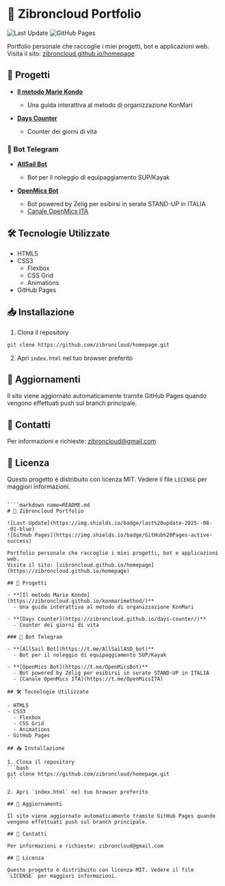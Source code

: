 # 🚀 Zibroncloud Portfolio

![Last Update](https://img.shields.io/badge/last%20update-2025--08--01-blue)
![GitHub Pages](https://img.shields.io/badge/GitHub%20Pages-active-success)

Portfolio personale che raccoglie i miei progetti, bot e applicazioni web. 
Visita il sito: [zibroncloud.github.io/homepage](https://zibroncloud.github.io/homepage/)

## 📱 Progetti

- **[Il metodo Marie Kondo](https://zibroncloud.github.io/konmarimethod/)**
  - Una guida interattiva al metodo di organizzazione KonMari

- **[Days Counter](https://zibroncloud.github.io/days-counter/)**
  - Counter dei giorni di vita

### 🤖 Bot Telegram

- **[AllSail Bot](https://t.me/AllSailASD_bot)**
  - Bot per il noleggio di equipaggiamento SUP/Kayak

- **[OpenMics Bot](https://t.me/OpenMicsBot)**
  - Bot powered by Zelig per esibirsi in serate STAND-UP in ITALIA
  - [Canale OpenMics ITA](https://t.me/OpenMicsITA)

## 🛠️ Tecnologie Utilizzate

- HTML5
- CSS3
  - Flexbox
  - CSS Grid
  - Animations
- GitHub Pages

## 📥 Installazione

1. Clona il repository
```bash
git clone https://github.com/zibroncloud/homepage.git
```

2. Apri `index.html` nel tuo browser preferito

## 🔄 Aggiornamenti

Il sito viene aggiornato automaticamente tramite GitHub Pages quando vengono effettuati push sul branch principale.

## 📧 Contatti

Per informazioni e richieste: zibroncloud@gmail.com

## 📜 Licenza

Questo progetto è distribuito con licenza MIT. Vedere il file `LICENSE` per maggiori informazioni.
````Perfetto! Se sei soddisfatto con l'URL https://zibroncloud.github.io/homepage/ allora aggiorniamo il README per riflettere l'indirizzo corretto:

````markdown name=README.md
# 🚀 Zibroncloud Portfolio

![Last Update](https://img.shields.io/badge/last%20update-2025--08--01-blue)
![GitHub Pages](https://img.shields.io/badge/GitHub%20Pages-active-success)

Portfolio personale che raccoglie i miei progetti, bot e applicazioni web. 
Visita il sito: [zibroncloud.github.io/homepage](https://zibroncloud.github.io/homepage)

## 📱 Progetti

- **[Il metodo Marie Kondo](https://zibroncloud.github.io/konmarimethod/)**
  - Una guida interattiva al metodo di organizzazione KonMari

- **[Days Counter](https://zibroncloud.github.io/days-counter/)**
  - Counter dei giorni di vita

### 🤖 Bot Telegram

- **[AllSail Bot](https://t.me/AllSailASD_bot)**
  - Bot per il noleggio di equipaggiamento SUP/Kayak

- **[OpenMics Bot](https://t.me/OpenMicsBot)**
  - Bot powered by Zelig per esibirsi in serate STAND-UP in ITALIA
  - [Canale OpenMics ITA](https://t.me/OpenMicsITA)

## 🛠️ Tecnologie Utilizzate

- HTML5
- CSS3
  - Flexbox
  - CSS Grid
  - Animations
- GitHub Pages

## 📥 Installazione

1. Clona il repository
```bash
git clone https://github.com/zibroncloud/homepage.git
```

2. Apri `index.html` nel tuo browser preferito

## 🔄 Aggiornamenti

Il sito viene aggiornato automaticamente tramite GitHub Pages quando vengono effettuati push sul branch principale.

## 📧 Contatti

Per informazioni e richieste: zibroncloud@gmail.com

## 📜 Licenza

Questo progetto è distribuito con licenza MIT. Vedere il file `LICENSE` per maggiori informazioni.
